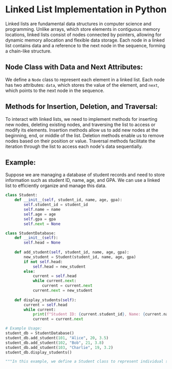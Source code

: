 # Linked List Implementation in Python

Linked lists are fundamental data structures in computer science and programming. Unlike arrays, which store elements in contiguous memory locations, linked lists consist of nodes connected by pointers, allowing for dynamic memory allocation and flexible data storage. Each node in a linked list contains data and a reference to the next node in the sequence, forming a chain-like structure.

## Node Class with Data and Next Attributes:

We define a `Node` class to represent each element in a linked list. Each node has two attributes: `data`, which stores the value of the element, and `next`, which points to the next node in the sequence.

## Methods for Insertion, Deletion, and Traversal:

To interact with linked lists, we need to implement methods for inserting new nodes, deleting existing nodes, and traversing the list to access or modify its elements. Insertion methods allow us to add new nodes at the beginning, end, or middle of the list. Deletion methods enable us to remove nodes based on their position or value. Traversal methods facilitate the iteration through the list to access each node's data sequentially.

## Example:

Suppose we are managing a database of student records and need to store information such as student ID, name, age, and GPA. We can use a linked list to efficiently organize and manage this data.

```python
class Student:
    def __init__(self, student_id, name, age, gpa):
        self.student_id = student_id
        self.name = name
        self.age = age
        self.gpa = gpa
        self.next = None

class StudentDatabase:
    def __init__(self):
        self.head = None
    
    def add_student(self, student_id, name, age, gpa):
        new_student = Student(student_id, name, age, gpa)
        if not self.head:
            self.head = new_student
        else:
            current = self.head
            while current.next:
                current = current.next
            current.next = new_student
    
    def display_students(self):
        current = self.head
        while current:
            print(f"Student ID: {current.student_id}, Name: {current.name}, Age: {current.age}, GPA: {current.gpa}")
            current = current.next

# Example Usage:
student_db = StudentDatabase()
student_db.add_student(101, "Alice", 20, 3.5)
student_db.add_student(102, "Bob", 21, 3.8)
student_db.add_student(103, "Charlie", 19, 3.2)
student_db.display_students()

"""In this example, we define a Student class to represent individual student records, with attributes for student ID, name, age, GPA, and a next pointer to connect nodes in the linked list. Then, we create a StudentDatabase class to manage the collection of student records using a linked list. The add_student method inserts new student records at the end of the list, and the display_students method traverses the list to print each student's information. This linked list implementation provides an efficient way to store and retrieve student data in our database."""
